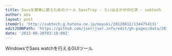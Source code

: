 ```yaml
---
title: Sassを簡単に使うためのツール SassTray - ういはるかぜの化学 - subtech
author: azu
layout: post
itemUrl: 'http://subtech.g.hatena.ne.jp/mayuki/20120812/1344754131'
editJSONPath: 'https://github.com/jser/jser.info/edit/gh-pages/data/2012/08/index.json'
date: '2012-08-20T03:18:00Z'
---
```

WindowsでSass watchを行えるGUIツール
